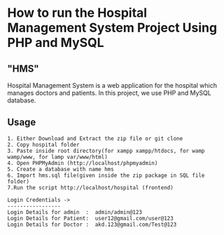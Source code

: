 # How to run the Hospital Management System Project Using PHP and MySQL

<h2>"HMS"</h2>
Hospital Management System is a web application for the hospital which manages doctors and patients. In this project, we use PHP and MySQL database.

## Usage
```
1. Either Download and Extract the zip file or git clone 
2. Copy hospital folder
3. Paste inside root directory(for xampp xampp/htdocs, for wamp wamp/www, for lamp var/www/html)
4. Open PHPMyAdmin (http://localhost/phpmyadmin)
5. Create a database with name hms
6. Import hms.sql file(given inside the zip package in SQL file folder)
7.Run the script http://localhost/hospital (frontend)

Login Credentials ->
-----------------
Login Details for admin  :  admin/admin@123
Login Details for Patient:  user12@gmail.com/user@123
Login Details for Doctor :  akd.123@gmail.com/Test@123
```



